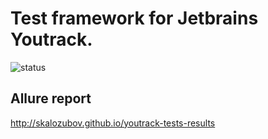 # Test framework for Jetbrains Youtrack.
![status](https://travis-ci.org/skalozubov/youtrack-tests.svg?branch=master)

## Allure report

http://skalozubov.github.io/youtrack-tests-results
